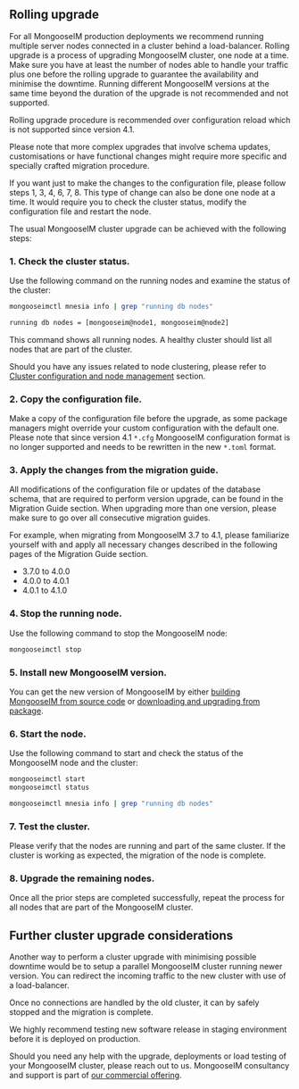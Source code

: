 ## Rolling upgrade
For all MongooseIM production deployments we recommend running multiple server nodes connected in a cluster behind a load-balancer.
Rolling upgrade is a process of upgrading MongooseIM cluster, one node at a time.
Make sure you have at least the number of nodes able to handle your traffic plus one before the rolling upgrade to guarantee the availability and minimise the downtime.
Running different MongooseIM versions at the same time beyond the duration of the upgrade is not recommended and not supported.

Rolling upgrade procedure is recommended over configuration reload which is not supported since version 4.1.

Please note that more complex upgrades that involve schema updates, customisations or have functional changes might require more specific and specially crafted migration procedure.

If you want just to make the changes to the configuration file, please follow steps 1, 3, 4, 6, 7, 8.
This type of change can also be done one node at a time.
It would require you to check the cluster status, modify the configuration file and restart the node.

The usual MongooseIM cluster upgrade can be achieved with the following steps:

### 1. Check the cluster status.

Use the following command on the running nodes and examine the status of the cluster:

```bash
mongooseimctl mnesia info | grep "running db nodes"

running db nodes = [mongooseim@node1, mongooseim@node2]
```

This command shows all running nodes.
A healthy cluster should list all nodes that are part of the cluster.

Should you have any issues related to node clustering, please refer to [Cluster configuration and node management](Cluster-configuration-and-node-management.md) section.

### 2. Copy the configuration file.

Make a copy of the configuration file before the upgrade, as some package managers might override your custom configuration with the default one.
Please note that since version 4.1 `*.cfg` MongooseIM configuration format is no longer supported and needs to be rewritten in the new `*.toml` format.

### 3. Apply the changes from the migration guide.

All modifications of the configuration file or updates of the database schema, that are required to perform version upgrade, can be found in the Migration Guide section.
When upgrading more than one version, please make sure to go over all consecutive migration guides.

For example, when migrating from MongooseIM 3.7 to 4.1, please familiarize yourself with and apply all necessary changes described in the following pages of the Migration Guide section.

* 3.7.0 to 4.0.0
* 4.0.0 to 4.0.1
* 4.0.1 to 4.1.0

### 4. Stop the running node.

Use the following command to stop the MongooseIM node:

```bash
mongooseimctl stop
```

### 5. Install new MongooseIM version.

You can get the new version of MongooseIM by either [building MongooseIM from source code](../tutorials/How-to-build.md) or [downloading and upgrading from package](../getting-started/Installation.md).

### 6. Start the node.

Use the following command to start and check the status of the MongooseIM node and the cluster:

```bash
mongooseimctl start
mongooseimctl status

mongooseimctl mnesia info | grep "running db nodes"
```

### 7. Test the cluster.

Please verify that the nodes are running and part of the same cluster.
If the cluster is working as expected, the migration of the node is complete.

### 8. Upgrade the remaining nodes.

Once all the prior steps are completed successfully, repeat the process for all nodes that are part of the MongooseIM cluster.

## Further cluster upgrade considerations

Another way to perform a cluster upgrade with minimising possible downtime would be to setup a parallel MongooseIM cluster running newer version.
You can redirect the incoming traffic to the new cluster with use of a load-balancer.

Once no connections are handled by the old cluster, it can by safely stopped and the migration is complete.

We highly recommend testing new software release in staging environment before it is deployed on production.

Should you need any help with the upgrade, deployments or load testing of your MongooseIM cluster, please reach out to us. MongooseIM consultancy and support is part of [our commercial offering](https://www.erlang-solutions.com/products/mongooseim.html).
